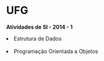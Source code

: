 UFG
===

<b>Atividades de SI - 2014 - 1</b>
<li>
Estrutura de Dados
</li><br><li>
Programação Orientada a Objetos
</li>
